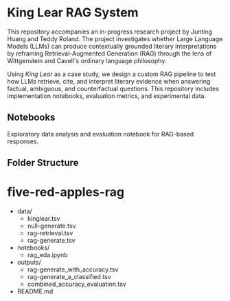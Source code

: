 # King Lear RAG System

This repository accompanies an in-progress research project by Junting Huang and Teddy Roland. The project investigates whether Large Language Models (LLMs) can produce contextually grounded literary interpretations by reframing Retrieval-Augmented Generation (RAG) through the lens of Wittgenstein and Cavell's ordinary language philosophy.

Using *King Lear* as a case study, we design a custom RAG pipeline to test how LLMs retrieve, cite, and interpret literary evidence when answering factual, ambiguous, and counterfactual questions. This repository includes implementation notebooks, evaluation metrics, and experimental data.

## Notebooks

Exploratory data analysis and evaluation notebook for RAG-based responses.

## Folder Structure

# five-red-apples-rag
- data/
  - kinglear.tsv
  - null-generate.tsv
  - rag-retrieval.tsv
  - rag-generate.tsv
- notebooks/
  - rag_eda.ipynb
- outputs/
  - rag-generate_with_accuracy.tsv
  - rag-generate_a_classified.tsv
  - combined_accuracy_evaluation.tsv
- README.md
